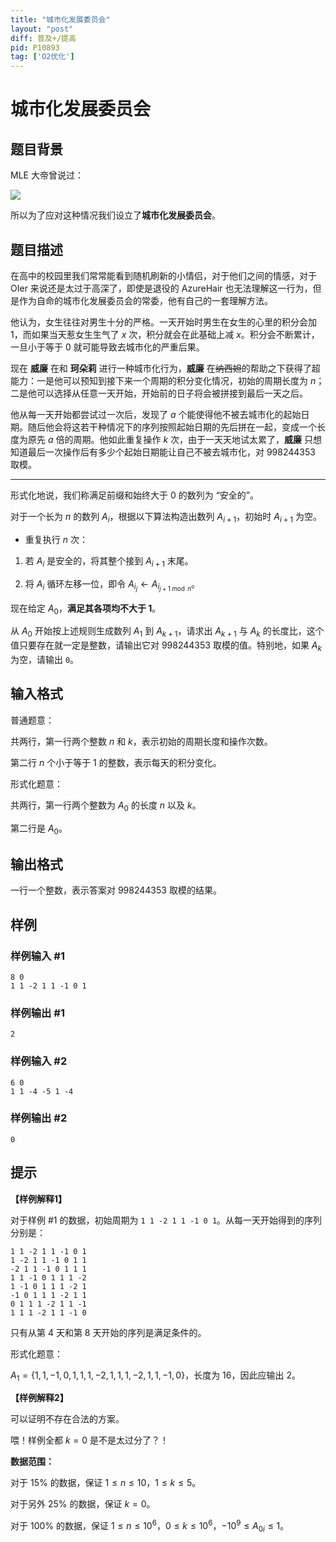 ```yaml
---
title: "城市化发展委员会"
layout: "post"
diff: 普及+/提高
pid: P10893
tag: ['O2优化']
---
```

# 城市化发展委员会
## 题目背景

MLE 大帝曾说过：

![](https://cdn.luogu.com.cn/upload/image_hosting/kce8kpx3.png)

所以为了应对这种情况我们设立了**城市化发展委员会**。
## 题目描述

在高中的校园里我们常常能看到随机刷新的小情侣，对于他们之间的情感，对于 OIer 来说还是太过于高深了，即使是退役的 AzureHair 也无法理解这一行为，但是作为自命的城市化发展委员会的常委，他有自己的一套理解方法。

他认为，女生往往对男生十分的严格。一天开始时男生在女生的心里的积分会加 $1$，而如果当天惹女生生气了 $x$ 次，积分就会在此基础上减 $x$。积分会不断累计，一旦小于等于 $0$ 就可能导致去城市化的严重后果。

现在 **威廉** 在和 **珂朵莉** 进行一种城市化行为，**威廉** 在~~纳西妲~~的帮助之下获得了超能力：一是他可以预知到接下来一个周期的积分变化情况，初始的周期长度为 $n$；二是他可以选择从任意一天开始，开始前的日子将会被拼接到最后一天之后。

他从每一天开始都尝试过一次后，发现了 $a$ 个能使得他不被去城市化的起始日期。随后他会将这若干种情况下的序列按照起始日期的先后拼在一起，变成一个长度为原先 $a$ 倍的周期。他如此重复操作 $k$ 次，由于一天天地试太累了，**威廉** 只想知道最后一次操作后有多少个起始日期能让自己不被去城市化，对 $998244353$ 取模。

---

形式化地说，我们称满足前缀和始终大于 $0$ 的数列为 “安全的”。

对于一个长为 $n$ 的数列 $A_i$，根据以下算法构造出数列 $A_{i+1}$，初始时 $A_{i+1}$ 为空。

- 重复执行 $n$ 次：

1. 若 $A_i$ 是安全的，将其整个接到 $A_{i+1}$ 末尾。

2. 将 $A_i$ 循环左移一位，即令 $A_{i_j} ← A_{i_{j+1 \bmod n}}$。

现在给定 $A_0$，**满足其各项均不大于 1**。

从 $A_0$ 开始按上述规则生成数列 $A_1$ 到 $A_{k+1}$，请求出 $A_{k+1}$ 与 $A_k$ 的长度比，这个值只要存在就一定是整数，请输出它对 $998244353$ 取模的值。特别地，如果 $A_k$ 为空，请输出 ```0```。
## 输入格式

普通题意：

共两行，第一行两个整数 $n$ 和 $k$，表示初始的周期长度和操作次数。

第二行 $n$ 个小于等于 1 的整数，表示每天的积分变化。

形式化题意：

共两行，第一行两个整数为 $A_0$ 的长度 $n$ 以及 $k$。

第二行是 $A_0$。
## 输出格式

一行一个整数，表示答案对 $998244353$ 取模的结果。
## 样例

### 样例输入 #1
```
8 0
1 1 -2 1 1 -1 0 1
```
### 样例输出 #1
```
2
```
### 样例输入 #2
```
6 0
1 1 -4 -5 1 -4
```
### 样例输出 #2
```
0
```
## 提示

**【样例解释1】**

对于样例 #1 的数据，初始周期为 ```1 1 -2 1 1 -1 0 1```。从每一天开始得到的序列分别是：

```text
1 1 -2 1 1 -1 0 1
1 -2 1 1 -1 0 1 1
-2 1 1 -1 0 1 1 1
1 1 -1 0 1 1 1 -2
1 -1 0 1 1 1 -2 1
-1 0 1 1 1 -2 1 1 
0 1 1 1 -2 1 1 -1
1 1 1 -2 1 1 -1 0
```

只有从第 4 天和第 8 天开始的序列是满足条件的。

形式化题意：

$A_1=\{1,1,-1,0,1,1,1,-2,1,1,1,-2,1,1,-1,0\}$，长度为 16，因此应输出 2。

**【样例解释2】**

可以证明不存在合法的方案。

喂！样例全都 $k=0$ 是不是太过分了？！

**数据范围：**

对于 $15\%$ 的数据，保证 $1\le n \le 10$，$1\le k \le 5$。

对于另外 $25\%$ 的数据，保证 $k=0$。

对于 $100\%$ 的数据，保证 $1\le n\le 10^6$，$0 \le k \le 10^6$，$-10^9 \le {A_0}_i \le 1$。
